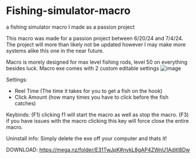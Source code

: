 # Fishing-simulator-macro
a fishing simulator macro I made as a passion project

This macro was made for a passion project between 6/20/24 and 7/4/24. The project will more than likely not be updated however I may make more systems alike this one in the near future.

Macro is morely designed for max level fishing rods, level 50 on everything besides luck.
Macro exe comes with 2 custom editable settings 
![image](https://github.com/xReniez/Fishing-simulator-macro/assets/168895348/e5d8bfc0-e78e-43fc-8355-27de36e31d08)

Settings:
- Reel Time (The time it takes for you to get a fish on the hook)
- Click Amount (how many times you have to click before the fish catches)

Keybinds:
(F1) clicking f1 will start the macro as well as stop the macro.
(F3) if you have issues with the macro clicking this key will force close the entire macro.

Uninstall info:
Simply delete the exe off your computer and thats it!

DOWNLOAD:
https://mega.nz/folder/E31TwJpK#nykL8gAP4ZWnU1Aditl8Dw
